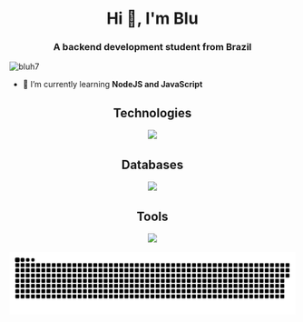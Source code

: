 <div align="center">
  <h1>Hi 👋, I'm Blu</h1>
  <h3>A backend development student from Brazil</h3>
</div>
  
<p align="left"> <img src="https://komarev.com/ghpvc/?username=bluh7&label=Profile%20views&color=0e75b6&style=flat" alt="bluh7" /> </p>

- 🌱 I’m currently learning **NodeJS and JavaScript**

<div align="center">
  <h2>Technologies</h2>
  <p>
    <a href="https://skillicons.dev">
      <img src="https://skillicons.dev/icons?i=python,javascript,html,nodejs,express,bash,linux,vercel" />
    </a>
  </p>
  
  <h2>Databases</h2>
  <p>
    <a href="https://skillicons.dev">
      <img src="https://skillicons.dev/icons?i=mysql" />
    </a>
  </p>
  
  <h2>Tools</h2>
  <p>
    <a href="https://skillicons.dev">
      <img src="https://skillicons.dev/icons?i=vscode,visualstudio,git,github" />
   </a>
  </p>
  <a href=#><img src="contributions.svg"></a>
</div>
